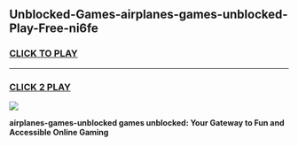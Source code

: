 
## Unblocked-Games-airplanes-games-unblocked-Play-Free-ni6fe
<h3>
<a href="https://premium76.site?title=airplanes-games-unblocked&ref=10A">CLICK TO PLAY</a></h3>
<hr>

<h3>
<a href="https://premium76.site?title=airplanes-games-unblocked&ref=10A">CLICK 2 PLAY</a>
  
</h3>

<a href="https://premium76.site?title=airplanes-games-unblocked&ref=10A"><img src="https://clearcache.store/games.png"></a>


**airplanes-games-unblocked games unblocked: Your Gateway to Fun and Accessible Online Gaming**
